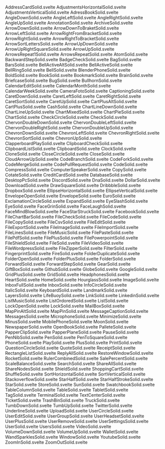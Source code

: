 AddressCardSolid.svelte
AdjustmentsHorizontalSolid.svelte
AdjustmentsVerticalSolid.svelte
AdressBookSolid.svelte
AngleDownSolid.svelte
AngleLeftSolid.svelte
AngleRightSolid.svelte
AngleUpSolid.svelte
AnnotationSolid.svelte
ArchiveSolid.svelte
ArrowDownSolid.svelte
ArrowDownToBraketSolid.svelte
ArrowLeftSolid.svelte
ArrowRightFromBracketSolid.svelte
ArrowRightSolid.svelte
ArrowRightToBracketSolid.svelte
ArrowSortLettersSolid.svelte
ArrowUpDownSolid.svelte
ArrowUpRightSquareSolid.svelte
ArrowUpSolid.svelte
ArrowsRepeat1Solid.svelte
ArrowsRepeatSolid.svelte
AtomSolid.svelte
BackwardStepSolid.svelte
BadgeCheckSolid.svelte
BagSolid.svelte
BarsSolid.svelte
BellActiveAltSolid.svelte
BellActiveSolid.svelte
BellRingSolid.svelte
BellSolid.svelte
BlenderPhoneSolid.svelte
BoldSolid.svelte
BookSolid.svelte
BookmarkSolid.svelte
BrainSolid.svelte
BriefcaseSolid.svelte
BugSolid.svelte
BullhornSolid.svelte
CalendarEditSolid.svelte
CalendarMonthSolid.svelte
CalendarWeekSolid.svelte
CameraFotoSolid.svelte
CaptioningSolid.svelte
CaretDownSolid.svelte
CaretLeftSolid.svelte
CaretRightSolid.svelte
CaretSortSolid.svelte
CaretUpSolid.svelte
CartPlusAltSolid.svelte
CartPlusSolid.svelte
CashSolid.svelte
ChartLineDownSolid.svelte
ChartLineUpSolid.svelte
ChartMixedSolid.svelte
ChartPieSolid.svelte
ChartSolid.svelte
CheckCircleSolid.svelte
CheckSolid.svelte
ChervonDoubleDownSolid.svelte
ChervonDoubleLeftSolid.svelte
ChervonDoubleRightSolid.svelte
ChervonDoubleUpSolid.svelte
ChevronDownSolid.svelte
ChevronLeftSolid.svelte
ChevronRightSolid.svelte
ChevronSortSolid.svelte
ChevronUpSolid.svelte
ClapperboardPlaySolid.svelte
ClipboardCheckSolid.svelte
ClipboardListSolid.svelte
ClipboardSolid.svelte
ClockSolid.svelte
CloneSolid.svelte
CloseCircleSolid.svelte
CloseSolid.svelte
CloudArrowUpSolid.svelte
CodeBranchSolid.svelte
CodeForkSolid.svelte
CodeMergeSolid.svelte
CodePullRequestSolid.svelte
CodeSolid.svelte
CompressSolid.svelte
ComputerSpeakerSolid.svelte
CopySolid.svelte
CotateSolid.svelte
CreditCardSolid.svelte
DatabaseSolid.svelte
DesktopPcSolid.svelte
DiscordSolid.svelte
DnaSolid.svelte
DollarSolid.svelte
DownloadSolid.svelte
DrawSquareSolid.svelte
DribbbleSolid.svelte
DropboxSolid.svelte
EllipseHorizontalSolid.svelte
EllipseVerticalSolid.svelte
EnvelopeOpenSolid.svelte
EnvelopeSolid.svelte
EuroSolid.svelte
ExclamationCircleSolid.svelte
ExpandSolid.svelte
EyeSlashSolid.svelte
EyeSolid.svelte
FaceGrinSolid.svelte
FaceLaughSolid.svelte
FaceMindBlowSolid.svelte
FaceStarStruckSolid.svelte
FacebookSolid.svelte
FileChartBarSolid.svelte
FileCheckSolid.svelte
FileCodeSolid.svelte
FileCopySolid.svelte
FileCsvSolid.svelte
FileEditSolid.svelte
FileExportSolid.svelte
FileImageSolid.svelte
FileImportSolid.svelte
FileLinesSolid.svelte
FileMusicSolid.svelte
FilePasteSolid.svelte
FilePdfSolid.svelte
FilePlusSolid.svelte
FilePowerpointSolid.svelte
FileShieldSolid.svelte
FileSolid.svelte
FileVideoSolid.svelte
FileWordpressSolid.svelte
FileZipperSolid.svelte
FilterSolid.svelte
FingerprintSolid.svelte
FireSolid.svelte
FolderDuplicateSolid.svelte
FolderOpenSolid.svelte
FolderPlusSolid.svelte
FolderSolid.svelte
ForwardSolid.svelte
ForwardStepSolid.svelte
GearSolid.svelte
GiftBoxSolid.svelte
GithubSolid.svelte
GlobeSolid.svelte
GoogleSolid.svelte
GridPlusSolid.svelte
GridSolid.svelte
HeadphonesSolid.svelte
HeartSolid.svelte
HomeSolid.svelte
HourglassSolid.svelte
ImageSolid.svelte
InboxFullSolid.svelte
InboxSolid.svelte
InfoCircleSolid.svelte
ItalicSolid.svelte
KeyboardSolid.svelte
LandmarkSolid.svelte
LayersSolid.svelte
LifeBuoySolid.svelte
LinkSolid.svelte
LinkedinSolid.svelte
ListMusicSolid.svelte
ListOrdoredSolid.svelte
ListSolid.svelte
LockOpenSolid.svelte
LockSolid.svelte
MailBoxSolid.svelte
MapPinAltSolid.svelte
MapPinSolid.svelte
MessageCaptionSolid.svelte
MessagesSolid.svelte
MicrophoneSolid.svelte
MinimizeSolid.svelte
MinusSolid.svelte
MobilePhoneSolid.svelte
MoonSolid.svelte
NewspaperSolid.svelte
OpenBookSolid.svelte
PalleteSolid.svelte
PapperClipSolid.svelte
PapperPlaneSolid.svelte
PauseSolid.svelte
PenNibSolid.svelte
PenSolid.svelte
PenToSquareSolid.svelte
PhoneSolid.svelte
PlaySolid.svelte
PlusSolid.svelte
PrintSolid.svelte
QuestionCircleSolid.svelte
QuoteSolid.svelte
ReceiptSolid.svelte
RectangleListSolid.svelte
ReplyAllSolid.svelte
RestoreWindowSolid.svelte
RocketSolid.svelte
RulerCombinedSolid.svelte
SalePercentSolid.svelte
ScaleBalanceSolid.svelte
SearchSolid.svelte
ShareAllSolid.svelte
ShareNodesSolid.svelte
ShieldSolid.svelte
ShoppingCartSolid.svelte
ShuffleSolid.svelte
SortHorizontalSolid.svelte
SortVerticalSolid.svelte
StackoverflowSolid.svelte
StarHalfSolid.svelte
StarHalfStrokeSolid.svelte
StarSolid.svelte
StoreSolid.svelte
SunSolid.svelte
SwatchbookSolid.svelte
TableColumnSolid.svelte
TableSolid.svelte
TabletSolid.svelte
TagSolid.svelte
TerminalSolid.svelte
TextCenterSolid.svelte
TicketSolid.svelte
TrashBinSolid.svelte
TruckSolid.svelte
TumbDownSolid.svelte
TumbUpSolid.svelte
TwitterSolid.svelte
UnderlineSolid.svelte
UploadSolid.svelte
UserCircleSolid.svelte
UserEditSolid.svelte
UserGroupSolid.svelte
UserHeadsetSolid.svelte
UserPlusSolid.svelte
UserRemoveSolid.svelte
UserSettingsSolid.svelte
UserSolid.svelte
UsersSolid.svelte
VideoSolid.svelte
VolumeDownSolid.svelte
VolumeUpSolid.svelte
WalletSolid.svelte
WandSparklesSolid.svelte
WindowSolid.svelte
YoutubeSolid.svelte
ZoomInSolid.svelte
ZoomOutSolid.svelte
